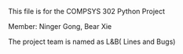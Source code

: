 This file is for the COMPSYS 302 Python Project

Member: Ninger Gong, Bear Xie

The project team is named as L&B( Lines and Bugs)
